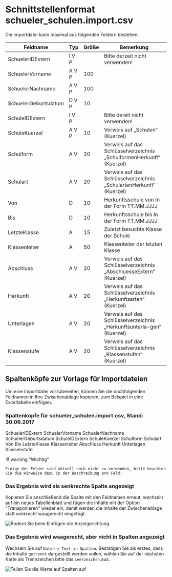 # Schnittstellenformat schueler_schulen.import.csv

Die Importdatei kann maximal aus folgenden Feldern bestehen:

Feldname| Typ| Größe| Bemerkung
--|--|--|--
SchuelerIDExtern |I V P||  Bitte derzeit nicht verwenden!
SchuelerVorname |A V P| 100|
SchuelerNachname |A V P |100|
SchuelerGeburtsdatum |D V P |10| 
SchuleIDExtern |I V P  ||Bitte dereit nicht verwenden!
SchuleKuerzel |A V P |10| Verweis auf „Schulen“ (Kuerzel)
Schulform |A V| 20 |Verweis auf das Schlüsselverzeichnis „SchulformenHerkunft“ (Kuerzel)
Schulart |A V |20| Verweis auf das Schlüsselverzeichnis „SchulartenHerkunft“ (Kuerzel)
Von |D | 10| Herkunftsschule von In der Form TT.MM.JJJJ
Bis |D  |10 |Herkunftsschule bis In der Form TT.MM.JJJJ
LetzteKlasse| A |15 |Zuletzt besuchte Klasse der Schule
Klassenleiter|A |50 |Klassenleiter der letzten Klasse
Abschluss |A V| 20| Verweis auf das Schlüsselverzeichnis „AbschluesseExtern“ (Kuerzel)
Herkunft |A V |20| Verweis auf das Schlüsselverzeichnis „Herkunftsarten“ (Kuerzel)
Unterlagen |A V |20| Verweis auf das Schlüsselverzeichnis „Herkunftsunterla-gen“ (Kuerzel)
Klassenstufe |A V |20| Verweis auf das Schlüsselverzeichnis „Klassenstufen“ (Kuerzel)

## Spaltenköpfe zur Vorlage für Importdateien

Um eine Importdatei vorzubereiten, können Sie die nachfolgenden Feldnamen in Ihre Zwischenablage kopieren, zum Beispiel in eine Exceltabelle einfügen.

### Spaltenköpfe für schueler_schulen.import.csv, Stand: 30.06.2017

SchuelerIDExtern
SchuelerVorname
SchuelerNachname
SchuelerGeburtsdatum
SchuleIDExtern
SchuleKuerzel
Schulform
Schulart
Von
Bis
LetzteKlasse
Klassenleiter
Abschluss
Herkunft
Unterlagen
Klassenstufe

!!! warning "Wichtig"

    Einige der Felder sind aktuell noch nicht zu verwenden, bitte beachten Sie die Hinweise dazu in der Beschreibung pro Feld!

### Das Ergebnis wird als senkrechte Spalte angezeigt

Kopieren Sie anschließend die Spalte mit den Feldnamen erneut, wechseln auf ein neues Tabellenblatt und fügen die Inhalte mit der Option "Transponieren" wieder ein, damit werden die Inhalte der Zwischenablage statt senkrecht waagerecht eingefügt.

![Ändern Sie beim Einfügen die Anzeigerichtung](/assets/images/importe/magimp-8.png)

### Das Ergebnis wird waagerecht, aber nicht in Spalten angezeigt

Wechseln Sie auf `Daten > Text in Spalten`. Bestätigen Sie als erstes, dass die Inhalte `getrennt` dargestellt werden sollen, wählen Sie auf der nächsten Karte als Trennzeichen bitte das ``Leerzeichen`` aus.

![Teilen Sie die Werte auf Spalten auf](/assets/images/importe/magimp-9.png)
